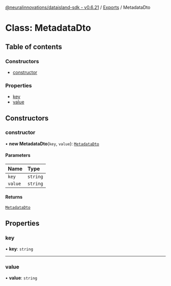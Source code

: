 [@neuralinnovations/dataisland-sdk - v0.6.21](../../README.md) / [Exports](../modules.md) / MetadataDto

# Class: MetadataDto

## Table of contents

### Constructors

- [constructor](MetadataDto.md#constructor)

### Properties

- [key](MetadataDto.md#key)
- [value](MetadataDto.md#value)

## Constructors

### constructor

• **new MetadataDto**(`key`, `value`): [`MetadataDto`](MetadataDto.md)

#### Parameters

| Name | Type |
| :------ | :------ |
| `key` | `string` |
| `value` | `string` |

#### Returns

[`MetadataDto`](MetadataDto.md)

## Properties

### key

• **key**: `string`

___

### value

• **value**: `string`
